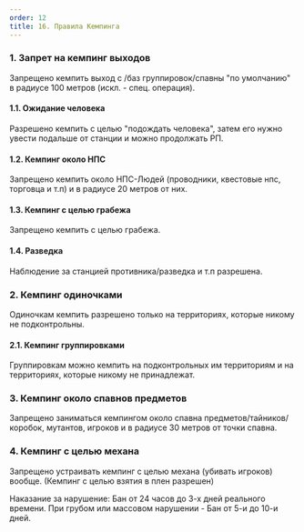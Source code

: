 ```yaml
---
order: 12
title: 16. Правила Кемпинга
---
```


### 1\. Запрет на кемпинг выходов

Запрещено кемпить выход с /баз группировок/спавны "по умолчанию" в радиусе 100 метров (искл. - спец. операция).

#### 1\.1. Ожидание человека

Разрешено кемпить с целью "подождать человека", затем его нужно увести подальше от станции и можно продолжать РП.

#### 1\.2. Кемпинг около НПС

Запрещено кемпить около НПС-Людей (проводники, квестовые нпс, торговца и т.п) и в радиусе 20 метров от них.

#### 1\.3. Кемпинг с целью грабежа

Запрещено кемпить с целью грабежа.

#### 1\.4. Разведка

Наблюдение за станцией противника/разведка и т.п разрешена.

### 2\. Кемпинг одиночками

Одиночкам кемпить разрешено только на территориях, которые никому не подконтрольны.

#### 2\.1. Кемпинг группировками

Группировкам можно кемпить на подконтрольных им территориям и на территориях, которые никому не принадлежат.

### 3\. Кемпинг около спавнов предметов

Запрещено заниматься кемпингом около спавна предметов/тайников/коробок, мутантов, игроков и в радиусе 30 метров от точки спавна.

### 4\. Кемпинг с целью механа

Запрещено устраивать кемпинг с целью механа (убивать игроков) вообще. (Кемпинг с целью взятия в плен разрешен)

<note type="danger">

Наказание за нарушение: Бан от 24 часов до 3-х дней реального времени. При грубом или массовом нарушении - Бан от 5-и до 10-и дней.

</note>